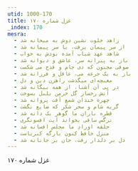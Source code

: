 ```yaml
---
utid: 1000-170
title: غزل شماره ۱۷۰
_index: 170
mesra:
  - زاهد خلوت نشین دوش به میخانه شد
  - از سر پیمان برفت، با سر پیمانه شد
  - شاهد عهد شباب آمده بودش به خواب
  - باز به پیرانه سر، عاشق و دیوانه شد
  - صوفی مجنون که دی جام و قدح می شکست
  - باز به یک جرعه می، عاقل و فرزانه شد
  - مغبچه‌ای میگذشت راهزن دین و دل
  - در پی آن آشنا، از همه بیگانه شد
  - آتش رخسار گل خرمن بلبل بسوخت
  - چهره خندان شمع آفت پروانه شد
  - گریه شام و سحر شکر که ضایع نگشت
  - قطره باران ما گوهر یک دانه شد
  - نرگس ساقی بخواند آیت افسونگری
  - حلقه اورادِ ما مجلس افسانه شد
  - منزل حافظ کنون بارگه کبریاست
  - دل بر دلدار رفت، جان بر جانانه شد
---
```

غزل شماره ۱۷۰
